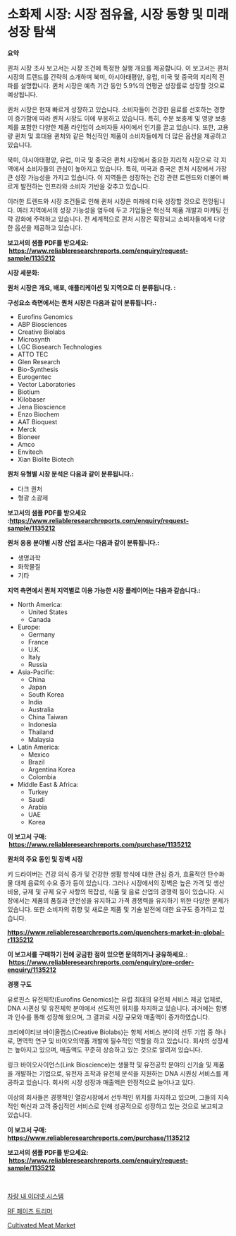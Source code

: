 <p><h1>소화제 시장: 시장 점유율, 시장 동향 및 미래 성장 탐색</h1></p><p><strong>요약</strong></p>
<p><p>퀸처 시장 조사 보고서는 시장 조건에 특정한 실행 개요를 제공합니다. 이 보고서는 퀸처 시장의 트렌드를 간략히 소개하며 북미, 아시아태평양, 유럽, 미국 및 중국의 지리적 전파를 설명합니다. 퀸처 시장은 예측 기간 동안 5.9%의 연평균 성장률로 성장할 것으로 예상됩니다.</p><p>퀸처 시장은 현재 빠르게 성장하고 있습니다. 소비자들이 건강한 음료를 선호하는 경향이 증가함에 따라 퀸처 시장도 이에 부응하고 있습니다. 특히, 수분 보충제 및 영양 보충제를 포함한 다양한 제품 라인업이 소비자들 사이에서 인기를 끌고 있습니다. 또한, 고용량 퀸처 및 휴대용 퀸처와 같은 혁신적인 제품이 소비자들에게 더 많은 옵션을 제공하고 있습니다.</p><p>북미, 아시아태평양, 유럽, 미국 및 중국은 퀸처 시장에서 중요한 지리적 시장으로 각 지역에서 소비자들의 관심이 높아지고 있습니다. 특히, 미국과 중국은 퀸처 시장에서 가장 큰 성장 가능성을 가지고 있습니다. 이 지역들은 성장하는 건강 관련 트렌드와 더불어 빠르게 발전하는 인프라와 소비자 기반을 갖추고 있습니다.</p><p>이러한 트렌드와 시장 조건들로 인해 퀸처 시장은 미래에 더욱 성장할 것으로 전망됩니다. 여러 지역에서의 성장 가능성을 염두에 두고 기업들은 혁신적 제품 개발과 마케팅 전략 강화에 주력하고 있습니다. 전 세계적으로 퀸처 시장은 확장되고 소비자들에게 다양한 옵션을 제공하고 있습니다.</p></p>
<p><strong>보고서의 샘플 PDF를 받으세요: &nbsp;<a href="https://www.reliableresearchreports.com/enquiry/request-sample/1135212">https://www.reliableresearchreports.com/enquiry/request-sample/1135212</a></strong></p>
<p><strong>시장 세분화:</strong></p>
<p><strong> 퀀처 시장은 개요, 배포, 애플리케이션 및 지역으로 더 분류됩니다. :</strong></p>
<p><strong>구성요소 측면에서는 퀀처 시장은 다음과 같이 분류됩니다.:</strong></p>
<p><ul><li>Eurofins Genomics</li><li>ABP Biosciences</li><li>Creative Biolabs</li><li>Microsynth</li><li>LGC Biosearch Technologies</li><li>ATTO TEC</li><li>Glen Research</li><li>Bio-Synthesis</li><li>Eurogentec</li><li>Vector Laboratories</li><li>Biotium</li><li>Kilobaser</li><li>Jena Bioscience</li><li>Enzo Biochem</li><li>AAT Bioquest</li><li>Merck</li><li>Bioneer</li><li>Amco</li><li>Envitech</li><li>Xian Biolite Biotech</li></ul></p>
<p><strong> 퀀처 유형별 시장 분석은 다음과 같이 분류됩니다.:</strong></p>
<p><ul><li>다크 퀀처</li><li>형광 소광제</li></ul></p>
<p><strong>보고서의 샘플 PDF를 받으세요 :<a href="https://www.reliableresearchreports.com/enquiry/request-sample/1135212">https://www.reliableresearchreports.com/enquiry/request-sample/1135212</a></strong></p>
<p><strong> 퀀처 응용 분야별 시장 산업 조사는 다음과 같이 분류됩니다.:</strong></p>
<p><ul><li>생명과학</li><li>화학물질</li><li>기타</li></ul></p>
<p><strong>지역 측면에서 퀀처 지역별로 이용 가능한 시장 플레이어는 다음과 같습니다.:</strong></p>
<p><ul>
    <li>
        North America:
        <ul>
            <li>United States</li>
            <li>Canada</li>
        </ul>
    </li>
    <li>
        Europe:
        <ul>
            <li>Germany</li>
            <li>France</li>
            <li>U.K.</li>
            <li>Italy</li>
            <li>Russia</li>
        </ul>
    </li>
    <li>
        Asia-Pacific:
        <ul>
            <li>China</li>
            <li>Japan</li>
            <li>South Korea</li>
            <li>India</li>
            <li>Australia</li>
            <li>China Taiwan</li>
            <li>Indonesia</li>
            <li>Thailand</li>
            <li>Malaysia</li>
        </ul>
    </li>
    <li>
        Latin America:
        <ul>
            <li>Mexico</li>
            <li>Brazil</li>
            <li>Argentina Korea</li>
            <li>Colombia</li>
        </ul>
    </li>
    <li>
        Middle East & Africa:
        <ul>
            <li>Turkey</li>
            <li>Saudi</li>
            <li>Arabia</li>
            <li>UAE</li>
            <li>Korea</li>
        </ul>
    </li>
    </ul></p>
<p><strong>이 보고서 구매: &nbsp;<a href="https://www.reliableresearchreports.com/purchase/1135212">https://www.reliableresearchreports.com/purchase/1135212</a></strong></p>
<p><strong>퀀처의 주요 동인 및 장벽 시장</strong></p>
<p><p>키 드라이버는 건강 의식 증가 및 건강한 생활 방식에 대한 관심 증가, 효율적인 탄수화물 대체 음료의 수요 증가 등이 있습니다. 그러나 시장에서의 장벽은 높은 가격 및 생산 비용, 규제 및 규제 요구 사항의 복잡성, 식품 및 음료 산업의 경쟁력 등이 있습니다. 시장에서는 제품의 품질과 안전성을 유지하고 가격 경쟁력을 유지하기 위한 다양한 문제가 있습니다. 또한 소비자의 취향 및 새로운 제품 및 기술 발전에 대한 요구도 증가하고 있습니다.</p></p>
<p><strong><a href="https://www.reliableresearchreports.com/quenchers-market-in-global-r1135212">https://www.reliableresearchreports.com/quenchers-market-in-global-r1135212</a></strong></p>
<p><strong>이 보고서를 구매하기 전에 궁금한 점이 있으면 문의하거나 공유하세요.: &nbsp;<a href="https://www.reliableresearchreports.com/enquiry/pre-order-enquiry/1135212">https://www.reliableresearchreports.com/enquiry/pre-order-enquiry/1135212</a></strong></p>
<p><strong>경쟁 구도</strong></p>
<p><p>유로핀스 유전체학(Eurofins Genomics)는 유럽 최대의 유전체 서비스 제공 업체로, DNA 시퀸싱 및 유전체학 분야에서 선도적인 위치를 차지하고 있습니다. 과거에는 합병과 인수를 통해 성장해 왔으며, 그 결과로 시장 규모와 매출액이 증가하였습니다.</p><p>크리에이티브 바이올랩스(Creative Biolabs)는 항체 서비스 분야의 선두 기업 중 하나로, 면역학 연구 및 바이오의약품 개발에 필수적인 역할을 하고 있습니다. 회사의 성장세는 높아지고 있으며, 매출액도 꾸준히 상승하고 있는 것으로 알려져 있습니다.</p><p>링크 바이오사이언스(Link Bioscience)는 생물학 및 유전공학 분야의 신기술 및 제품을 개발하는 기업으로, 유전자 조작과 유전체 분석을 지원하는 DNA 시퀀싱 서비스를 제공하고 있습니다. 회사의 시장 성장과 매출액은 안정적으로 늘어나고 있다.</p><p>이상의 회사들은 경쟁적인 열감시장에서 선두적인 위치를 차지하고 있으며, 그들의 지속적인 혁신과 고객 중심적인 서비스로 인해 성공적으로 성장하고 있는 것으로 보고되고 있습니다.</p></p>
<p><strong>이 보고서 구매: &nbsp; <a href="https://www.reliableresearchreports.com/purchase/1135212">https://www.reliableresearchreports.com/purchase/1135212</a></strong></p>
<p><strong>보고서의 샘플 PDF를 받으세요: &nbsp;<a href="https://www.reliableresearchreports.com/enquiry/request-sample/1135212">https://www.reliableresearchreports.com/enquiry/request-sample/1135212</a></strong><strong></strong></p>
<p>&nbsp;</p>
<p><p><a href="https://medium.com/@wilsoniehn789562023/%EC%9E%90%EB%8F%99%EC%B0%A8%EC%9A%A9-%EC%9D%B4%EB%8D%94%EB%84%B7-%EC%8B%9C%EC%8A%A4%ED%85%9C-%EC%8B%9C%EC%9E%A5-%EC%9D%B8%EC%82%AC%EC%9D%B4%ED%8A%B8-%EC%8B%9C%EC%9E%A5-%EB%8F%99%ED%96%A5-%EC%84%B1%EC%9E%A5-2024%EB%85%84%EB%B6%80%ED%84%B0-2031%EB%85%84%EA%B9%8C%EC%A7%80%EC%9D%98-%EC%98%88%EC%B8%A1-11e49616e770">차량 내 이더넷 시스템</a></p><p><a href="https://medium.com/@johnsonlowe2023_38650/quot-2024%EB%85%84%EB%B6%80%ED%84%B0-2031%EB%85%84%EA%B9%8C%EC%A7%80-%EC%98%88%EC%83%81%EB%90%98%EB%8A%94-rf-%EC%9C%84%EC%83%81-%ED%8A%B8%EB%A6%AC%EB%A8%B8-%EC%8B%9C%EC%9E%A5-%EB%8F%99%ED%96%A5-%EB%B0%8F-%EC%8B%9C%EC%9E%A5-%EB%B6%84%EC%84%9D-quot-4c0ee9dfaa57">RF 페이즈 트리머</a></p><p><a href="https://invited-way-688.notion.site/Cultivated-Meat-Market-Analysis-and-Sze-Forecasted-for-period-from-2024-to-2031-5ea84ad1fecf4e3a8a33a1ff2bfb653f">Cultivated Meat Market</a></p></p>